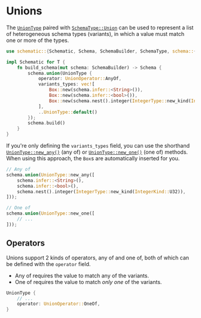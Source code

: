 # Unions

The [`UnionType`][union] paired with
[`SchemaType::Union`](https://docs.rs/schematic/latest/schematic/enum.SchemaType.html#variant.Union)
can be used to represent a list of heterogeneous schema types (variants), in which a value must
match one or more of the types.

```rust
use schematic::{Schematic, Schema, SchemaBuilder, SchemaType, schema::{UnionType, UnionOperator}};

impl Schematic for T {
	fn build_schema(mut schema: SchemaBuilder) -> Schema {
		schema.union(UnionType {
			operator: UnionOperator::AnyOf,
			variants_types: vec![
				Box::new(schema.infer::<String>()),
				Box::new(schema.infer::<bool>()),
				Box::new(schema.nest().integer(IntegerType::new_kind(IntegerKind::U32))),
			],
			..UnionType::default()
		});
		schema.build()
	}
}
```

If you're only defining the `variants_types` field, you can use the shorthand
[`UnionType::new_any()`](https://docs.rs/schematic/latest/schematic/struct.UnionType.html#method.new_any)
(any of) or
[`UnionType::new_one()`](https://docs.rs/schematic/latest/schematic/struct.UnionType.html#method.new_one)
(one of) methods. When using this approach, the `Box`s are automatically inserted for you.

```rust
// Any of
schema.union(UnionType::new_any([
	schema.infer::<String>(),
	schema.infer::<bool>(),
	schema.nest().integer(IntegerType::new_kind(IntegerKind::U32)),
]));

// One of
schema.union(UnionType::new_one([
	// ...
]));
```

## Operators

Unions support 2 kinds of operators, any of and one of, both of which can be defined with the
`operator` field.

- Any of requires the value to match any of the variants.
- One of requires the value to match _only one_ of the variants.

```rust
UnionType {
	// ...
	operator: UnionOperator::OneOf,
}
```

[union]: https://docs.rs/schematic/latest/schematic/schema/struct.UnionType.html
